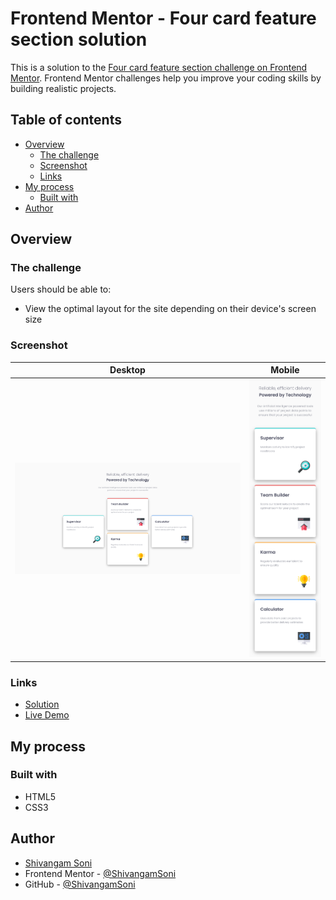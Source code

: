 # Frontend Mentor - Four card feature section solution

This is a solution to the
[Four card feature section challenge on Frontend Mentor](https://www.frontendmentor.io/challenges/four-card-feature-section-weK1eFYK).
Frontend Mentor challenges help you improve your coding skills by building
realistic projects.

## Table of contents

-   [Overview](#overview)
    -   [The challenge](#the-challenge)
    -   [Screenshot](#screenshot)
    -   [Links](#links)
-   [My process](#my-process)
    -   [Built with](#built-with)
-   [Author](#author)

## Overview

### The challenge

Users should be able to:

-   View the optimal layout for the site depending on their device's screen size

### Screenshot

| Desktop                               | Mobile                              |
| ------------------------------------- | ----------------------------------- |
| ![Desktop](./screenshots/Desktop.png) | ![Mobile](./screenshots/Mobile.png) |

### Links

-   [Solution](https://github.com/ShivangamSoni/FrontEndMentor/tree/main/Four-Card-Feature-Section)
-   [Live Demo](https://ShivangamSoni.github.io/FrontEndMentor/Four-Card-Feature-Section)

## My process

### Built with

-   HTML5
-   CSS3

## Author

-   [Shivangam Soni](https://shivangam-soni.vercel.app/)
-   Frontend Mentor -
    [@ShivangamSoni](https://www.frontendmentor.io/profile/ShivangamSoni)
-   GitHub - [@ShivangamSoni](https://github.com/ShivangamSoni)
